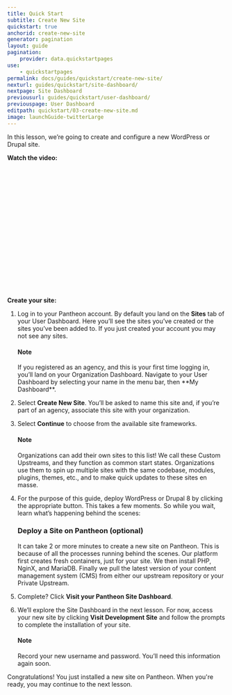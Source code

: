 ```yaml
---
title: Quick Start
subtitle: Create New Site
quickstart: true
anchorid: create-new-site
generator: pagination
layout: guide
pagination:
    provider: data.quickstartpages
use:
    - quickstartpages
permalink: docs/guides/quickstart/create-new-site/
nexturl: guides/quickstart/site-dashboard/
nextpage: Site Dashboard
previousurl: guides/quickstart/user-dashboard/
previouspage: User Dashboard
editpath: quickstart/03-create-new-site.md
image: launchGuide-twitterLarge
---
```

In this lesson, we’re going to create and configure a new WordPress or Drupal site.

**Watch the video:**

<div class="panel panel-drop panel-guide">
<script src="//fast.wistia.com/embed/medias/6fvbeowg58.jsonp" async></script><script src="//fast.wistia.com/assets/external/E-v1.js" async></script><div class="wistia_responsive_padding" style="padding:56.25% 0 0 0;position:relative;"><div class="wistia_responsive_wrapper" style="height:100%;left:0;position:absolute;top:0;width:100%;"><div class="wistia_embed wistia_async_6fvbeowg58 videoFoam=true" style="height:100%;width:100%">&nbsp;</div></div></div>
</div>

**Create your site:**

1. Log in to your Pantheon account. By default you land on the **Sites** tab of your User Dashboard. Here you’ll see the sites you’ve created or the sites you’ve been added to. If you just created your account you may not see any sites.

    <div class="alert alert-info">
    <h4 class="info">Note</h4>
    <p markdown="1">If you registered as an agency, and this is your first time logging in, you’ll land on your Organization Dashboard. Navigate to your User Dashboard by selecting your name in the menu bar, then **My Dashboard**.
    </p></div>

2. Select **<span class="glyphicons glyphicons-plus" aria-hidden="true"></span> Create New Site**. You’ll be asked to name this site and, if you’re part of an agency, associate this site with your organization.

3. Select **Continue** to choose from the available site frameworks.

    <div class="alert alert-info">
    <h4 class="info">Note</h4>
    <p>Organizations can add their own sites to this list! We call these Custom Upstreams, and they function as common start states. Organizations use them to spin up multiple sites with the same codebase, modules, plugins, themes, etc., and to make quick updates to these sites en masse.
    </p></div>

4. For the purpose of this guide, deploy WordPress or Drupal 8 by clicking the appropriate button. This takes a few moments. So while you wait, learn what’s happening behind the scenes:

    <div class="panel panel-drop panel-guide" id="accordion">
      <div class="panel-heading panel-drop-heading">
         <a class="accordion-toggle panel-drop-title collapsed" data-toggle="collapse" data-parent="#accordion" data-proofer-ignore data-target="#understand-deploy"><h3 class="panel-title panel-drop-title" style="cursor:pointer;"><span style="line-height:.9" class="glyphicons glyphicons-lightbulb"></span> Deploy a Site on Pantheon (optional)</h3></a>
       </div>
       <div id="understand-deploy" class="collapse">
         <div class="panel-inner" markdown="1">
          It can take 2 or more minutes to create a new site on Pantheon. This is because of all the processes running behind the scenes. Our platform first creates fresh containers, just for your site. We then install PHP, NginX, and MariaDB. Finally we pull the latest version of your content management system (CMS) from either our upstream repository or your Private Upstream.
        </div>
       </div>
     </div>

5. Complete? Click **Visit your Pantheon Site Dashboard**.

6. We’ll explore the Site Dashboard in the next lesson. For now, access your new site by clicking **<span class="glyphicons glyphicons-new-window-alt" aria-hidden="true"></span> Visit Development Site** and follow the prompts to complete the installation of your site.

    <div class="alert alert-info">
    <h4 class="info">Note</h4>
    <p>Record your new username and password. You’ll need this information again soon.
    </p></div>

Congratulations! You just installed a new site on Pantheon. When you're ready, you may continue to the next lesson.
